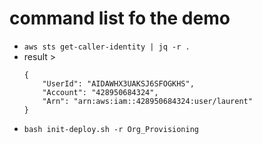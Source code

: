 

# command list fo the demo
- ```aws sts get-caller-identity | jq -r . ```
- result >
    ```
    {
        "UserId": "AIDAWHX3UAKSJ6SFOGKHS",
        "Account": "428950684324",
        "Arn": "arn:aws:iam::428950684324:user/laurent"
    }
    ```
- ```bash init-deploy.sh -r Org_Provisioning```
